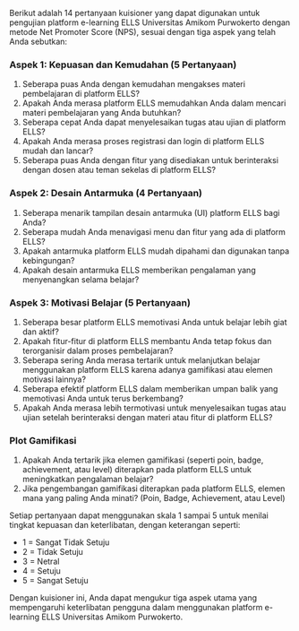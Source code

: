 Berikut adalah 14 pertanyaan kuisioner yang dapat digunakan untuk pengujian platform e-learning ELLS Universitas Amikom Purwokerto dengan metode Net Promoter Score (NPS), sesuai dengan tiga aspek yang telah Anda sebutkan:

### **Aspek 1: Kepuasan dan Kemudahan (5 Pertanyaan)**

1. Seberapa puas Anda dengan kemudahan mengakses materi pembelajaran di platform ELLS?
2. Apakah Anda merasa platform ELLS memudahkan Anda dalam mencari materi pembelajaran yang Anda butuhkan?
3. Seberapa cepat Anda dapat menyelesaikan tugas atau ujian di platform ELLS?
4. Apakah Anda merasa proses registrasi dan login di platform ELLS mudah dan lancar?
5. Seberapa puas Anda dengan fitur yang disediakan untuk berinteraksi dengan dosen atau teman sekelas di platform ELLS?

### **Aspek 2: Desain Antarmuka (4 Pertanyaan)**

1. Seberapa menarik tampilan desain antarmuka (UI) platform ELLS bagi Anda?
2. Seberapa mudah Anda menavigasi menu dan fitur yang ada di platform ELLS?
3. Apakah antarmuka platform ELLS mudah dipahami dan digunakan tanpa kebingungan?
4. Apakah desain antarmuka ELLS memberikan pengalaman yang menyenangkan selama belajar?

### **Aspek 3: Motivasi Belajar (5 Pertanyaan)**

1. Seberapa besar platform ELLS memotivasi Anda untuk belajar lebih giat dan aktif?
2. Apakah fitur-fitur di platform ELLS membantu Anda tetap fokus dan terorganisir dalam proses pembelajaran?
3. Seberapa sering Anda merasa tertarik untuk melanjutkan belajar menggunakan platform ELLS karena adanya gamifikasi atau elemen motivasi lainnya?
4. Seberapa efektif platform ELLS dalam memberikan umpan balik yang memotivasi Anda untuk terus berkembang?
5. Apakah Anda merasa lebih termotivasi untuk menyelesaikan tugas atau ujian setelah berinteraksi dengan materi atau fitur di platform ELLS?

### Plot Gamifikasi
1. Apakah Anda tertarik jika elemen gamifikasi (seperti poin, badge, achievement, atau level) diterapkan pada platform ELLS untuk meningkatkan pengalaman belajar?
2. Jika pengembangan gamifikasi diterapkan pada platform ELLS, elemen mana yang paling Anda minati? (Poin, Badge, Achievement, atau Level)

Setiap pertanyaan dapat menggunakan skala 1 sampai 5 untuk menilai tingkat kepuasan dan keterlibatan, dengan keterangan seperti:

- 1 = Sangat Tidak Setuju
- 2 = Tidak Setuju
- 3 = Netral
- 4 = Setuju
- 5 = Sangat Setuju

Dengan kuisioner ini, Anda dapat mengukur tiga aspek utama yang mempengaruhi keterlibatan pengguna dalam menggunakan platform e-learning ELLS Universitas Amikom Purwokerto.